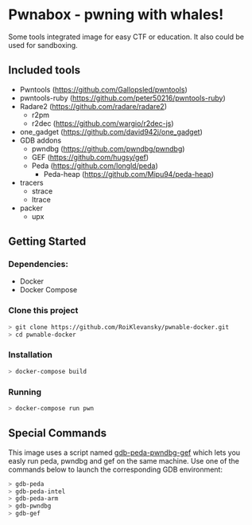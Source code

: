 # Pwnabox - pwning with whales!

Some tools integrated image for easy CTF or education. It also could be used for sandboxing.

## Included tools

* Pwntools (https://github.com/Gallopsled/pwntools)
* pwntools-ruby (https://github.com/peter50216/pwntools-ruby)
* Radare2 (https://github.com/radare/radare2)
  * r2pm
  * r2dec (https://github.com/wargio/r2dec-js)
* one_gadget (https://github.com/david942j/one_gadget)
* GDB addons
  * pwndbg (https://github.com/pwndbg/pwndbg)
  * GEF (https://github.com/hugsy/gef)
  * Peda (https://github.com/longld/peda)
    * Peda-heap (https://github.com/Mipu94/peda-heap)
* tracers
  * strace
  * ltrace
* packer
  * upx

## Getting Started

### Dependencies:

- Docker
- Docker Compose

### Clone this project

```bash
> git clone https://github.com/RoiKlevansky/pwnable-docker.git
> cd pwnable-docker
```

### Installation

```bash
> docker-compose build
```

### Running

```bash
> docker-compose run pwn
```

## Special Commands

This image uses a script named [gdb-peda-pwndbg-gef](https://github.com/RoiKlevansky/gdb-peda-pwndbg-gef) which lets you easly run peda, pwndbg and gef
on the same machine. Use one of the commands below to launch the corresponding GDB environment:

```bash
> gdb-peda
> gdb-peda-intel
> gdb-peda-arm
> gdb-pwndbg
> gdb-gef
```
